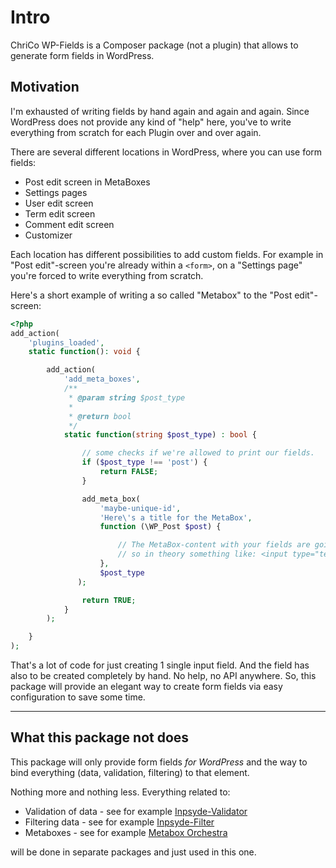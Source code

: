 # Intro

ChriCo WP-Fields is a Composer package (not a plugin) that allows to generate form fields in WordPress.

## Motivation

I'm exhausted of writing fields by hand again and again and again. Since WordPress does not provide any kind of "help" here, you've to write everything from scratch for each Plugin over and over again.

There are several different locations in WordPress, where you can use form fields:

- Post edit screen in MetaBoxes
- Settings pages
- User edit screen
- Term edit screen
- Comment edit screen
- Customizer

Each location has different possibilities to add custom fields. For example in "Post edit"-screen you're already within a `<form>`, on a "Settings page" you're forced to write everything from scratch.

Here's a short example of writing a so called "Metabox" to the "Post edit"-screen:

```php
<?php
add_action(
	'plugins_loaded',
	static function(): void {

		add_action(
			'add_meta_boxes',
			/**
			 * @param string $post_type
			 *
			 * @return bool
			 */
			static function(string $post_type) : bool {

				// some checks if we're allowed to print our fields.
				if ($post_type !== 'post') {
					return FALSE;
				}

				add_meta_box(
					'maybe-unique-id',
					'Here\'s a title for the MetaBox',
					function (\WP_Post $post) {

						// The MetaBox-content with your fields are going here...
						// so in theory something like: <input type="text" /> and so on
					},
					$post_type
		       );

				return TRUE;
			}
		);

	}
);
```

That's a lot of code for just creating 1 single input field. And the field has also to be created completely by hand. No help, no API anywhere. So, this package will provide an elegant way to create form fields via easy configuration to save some time.

---

## What this package not does

This package will only provide form fields *for WordPress* and the way to bind everything (data, validation, filtering) to that element.

Nothing more and nothing less. Everything related to:

- Validation of data - see for example [Inpsyde-Validator](https://github.com/inpsyde/inpsyde-validator)
- Filtering data - see for example [Inpsyde-Filter](https://github.com/inpsyde/inpsyde-filter)
- Metaboxes - see for example [Metabox Orchestra](https://github.com/inpsyde/MetaboxOrchestra)

will be done in separate packages and just used in this one.
